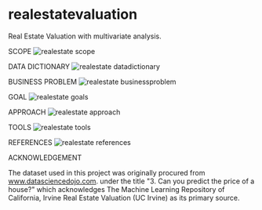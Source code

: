 # realestatevaluation
Real Estate Valuation with multivariate analysis.

SCOPE
![realestate scope](https://github.com/domingosdeeulariadumba/realestateevaluation/assets/110714056/74f4f4fc-eaa4-45b9-a2f6-4fcb1cd168fb)

DATA DICTIONARY
![realestate datadictionary](https://github.com/domingosdeeulariadumba/realestateevaluation/assets/110714056/76918a04-fad3-4800-baec-315e9290ae2e)

BUSINESS PROBLEM
![realestate businessproblem](https://github.com/domingosdeeulariadumba/realestateevaluation/assets/110714056/3140889a-34f4-4ba4-a079-384446596d48)

GOAL
![realestate goals](https://github.com/domingosdeeulariadumba/realestateevaluation/assets/110714056/ae3496b7-8eec-44c6-a2aa-07e4fd0bbb08)

APPROACH
![realestate approach](https://github.com/domingosdeeulariadumba/realestateevaluation/assets/110714056/d4c39a56-d64c-4e8e-84db-5be440d5796c)

TOOLS
![realestate tools](https://github.com/domingosdeeulariadumba/realestateevaluation/assets/110714056/d75be387-1d42-40a2-b2b1-02004aab458a)

REFERENCES
![realestate references](https://github.com/domingosdeeulariadumba/realestateevaluation/assets/110714056/632bc380-23ae-4f08-9909-bdf68c459210)

ACKNOWLEDGEMENT

The dataset used in this project was originally procured from www.datasciencedojo.com.
under the title "3. Can you predict the price of a house?" which acknowledges The Machine Learning Repository of California, Irvine Real Estate Valuation (UC Irvine) as its primary source.

